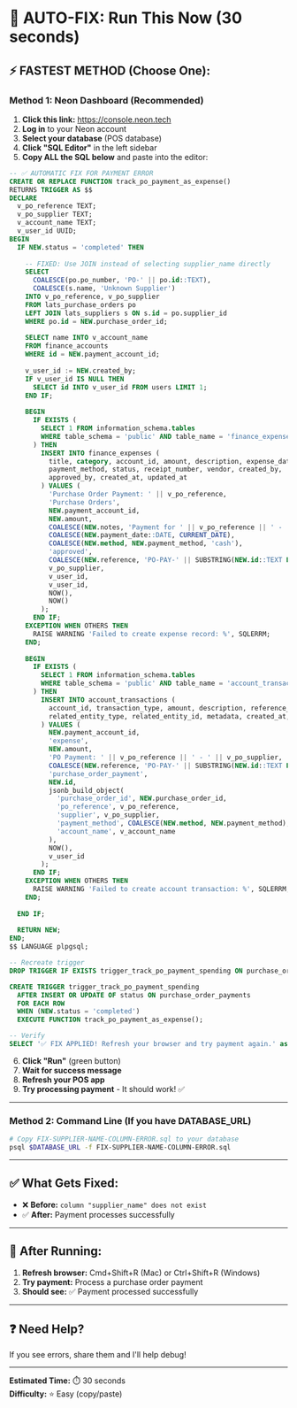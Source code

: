 # 🚀 AUTO-FIX: Run This Now (30 seconds)

## ⚡ FASTEST METHOD (Choose One):

### Method 1: Neon Dashboard (Recommended)

1. **Click this link:** https://console.neon.tech
2. **Log in** to your Neon account
3. **Select your database** (POS database)
4. **Click "SQL Editor"** in the left sidebar
5. **Copy ALL the SQL below** and paste into the editor:

```sql
-- ✅ AUTOMATIC FIX FOR PAYMENT ERROR
CREATE OR REPLACE FUNCTION track_po_payment_as_expense()
RETURNS TRIGGER AS $$
DECLARE
  v_po_reference TEXT;
  v_po_supplier TEXT;
  v_account_name TEXT;
  v_user_id UUID;
BEGIN
  IF NEW.status = 'completed' THEN
    
    -- FIXED: Use JOIN instead of selecting supplier_name directly
    SELECT 
      COALESCE(po.po_number, 'PO-' || po.id::TEXT),
      COALESCE(s.name, 'Unknown Supplier')
    INTO v_po_reference, v_po_supplier
    FROM lats_purchase_orders po
    LEFT JOIN lats_suppliers s ON s.id = po.supplier_id
    WHERE po.id = NEW.purchase_order_id;
    
    SELECT name INTO v_account_name
    FROM finance_accounts
    WHERE id = NEW.payment_account_id;
    
    v_user_id := NEW.created_by;
    IF v_user_id IS NULL THEN
      SELECT id INTO v_user_id FROM users LIMIT 1;
    END IF;
    
    BEGIN
      IF EXISTS (
        SELECT 1 FROM information_schema.tables 
        WHERE table_schema = 'public' AND table_name = 'finance_expenses'
      ) THEN
        INSERT INTO finance_expenses (
          title, category, account_id, amount, description, expense_date,
          payment_method, status, receipt_number, vendor, created_by,
          approved_by, created_at, updated_at
        ) VALUES (
          'Purchase Order Payment: ' || v_po_reference,
          'Purchase Orders',
          NEW.payment_account_id,
          NEW.amount,
          COALESCE(NEW.notes, 'Payment for ' || v_po_reference || ' - ' || v_po_supplier),
          COALESCE(NEW.payment_date::DATE, CURRENT_DATE),
          COALESCE(NEW.method, NEW.payment_method, 'cash'),
          'approved',
          COALESCE(NEW.reference, 'PO-PAY-' || SUBSTRING(NEW.id::TEXT FROM 1 FOR 8)),
          v_po_supplier,
          v_user_id,
          v_user_id,
          NOW(),
          NOW()
        );
      END IF;
    EXCEPTION WHEN OTHERS THEN
      RAISE WARNING 'Failed to create expense record: %', SQLERRM;
    END;
    
    BEGIN
      IF EXISTS (
        SELECT 1 FROM information_schema.tables 
        WHERE table_schema = 'public' AND table_name = 'account_transactions'
      ) THEN
        INSERT INTO account_transactions (
          account_id, transaction_type, amount, description, reference_number,
          related_entity_type, related_entity_id, metadata, created_at, created_by
        ) VALUES (
          NEW.payment_account_id,
          'expense',
          NEW.amount,
          'PO Payment: ' || v_po_reference || ' - ' || v_po_supplier,
          COALESCE(NEW.reference, 'PO-PAY-' || SUBSTRING(NEW.id::TEXT FROM 1 FOR 8)),
          'purchase_order_payment',
          NEW.id,
          jsonb_build_object(
            'purchase_order_id', NEW.purchase_order_id,
            'po_reference', v_po_reference,
            'supplier', v_po_supplier,
            'payment_method', COALESCE(NEW.method, NEW.payment_method),
            'account_name', v_account_name
          ),
          NOW(),
          v_user_id
        );
      END IF;
    EXCEPTION WHEN OTHERS THEN
      RAISE WARNING 'Failed to create account transaction: %', SQLERRM;
    END;
    
  END IF;
  
  RETURN NEW;
END;
$$ LANGUAGE plpgsql;

-- Recreate trigger
DROP TRIGGER IF EXISTS trigger_track_po_payment_spending ON purchase_order_payments;

CREATE TRIGGER trigger_track_po_payment_spending
  AFTER INSERT OR UPDATE OF status ON purchase_order_payments
  FOR EACH ROW
  WHEN (NEW.status = 'completed')
  EXECUTE FUNCTION track_po_payment_as_expense();

-- Verify
SELECT '✅ FIX APPLIED! Refresh your browser and try payment again.' as status;
```

6. **Click "Run"** (green button)
7. **Wait for success message**
8. **Refresh your POS app**
9. **Try processing payment** - It should work! ✅

---

### Method 2: Command Line (If you have DATABASE_URL)

```bash
# Copy FIX-SUPPLIER-NAME-COLUMN-ERROR.sql to your database
psql $DATABASE_URL -f FIX-SUPPLIER-NAME-COLUMN-ERROR.sql
```

---

## ✅ What Gets Fixed:

- ❌ **Before:** `column "supplier_name" does not exist`
- ✅ **After:** Payment processes successfully

---

## 🎯 After Running:

1. **Refresh browser:** Cmd+Shift+R (Mac) or Ctrl+Shift+R (Windows)
2. **Try payment:** Process a purchase order payment
3. **Should see:** ✅ Payment processed successfully

---

## ❓ Need Help?

If you see errors, share them and I'll help debug!

---

**Estimated Time:** ⏱️ 30 seconds  
**Difficulty:** ⭐ Easy (copy/paste)

